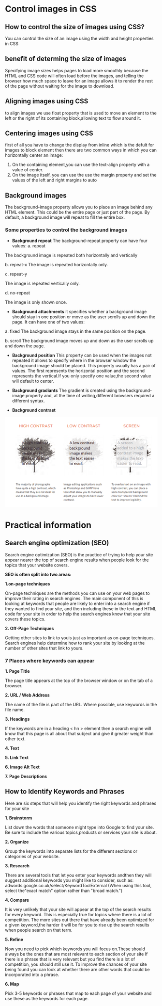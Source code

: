 # Control images in CSS
## How to control the size of images using CSS?
You can control the size of an image using the width and height properties in CSS
## benefit of determing the size of images 
Specifying image sizes helps pages to load more smoothly because the HTML and CSS code will often load before the images, and telling the browser how much space to leave for an image allows it to render the rest of the page without waiting for the image to download.

## Aligning images using CSS 
to align images we use float property that is used to move an element to the left or the right of its containing block,allowing text to flow around it.

## Centering images using CSS
first of all you have to change the display from inline which is the defult for images to block element then there are two common ways in which you can horizontally center an image:
1.  On the containing element,you can use the text-align property with a value of center.
2. On the image itself, you can use the use the margin property and set the values of the left and right margins to auto

## Background images
The background-image property allows you to place an image behind any HTML element. This could be the entire page or just part of the page. By default, a background image will repeat to fill the entire box.
### Some properties to control the background images
- **Background repeat**
The background-repeat property can have four values:
a. repeat

The background image is repeated both horizontally and vertically

b. repeat-x
The image is repeated horizontally only.

c. repeat-y

The image is repeated vertically only.

d. no-repeat

The image is only shown once.

- **Background attachments**
it specifies whether a background image should stay in one position or move as the user scrolls up and down the page. It can have one of two values:

a. fixed
The background image stays in the same position on the page.

b. scroll
The background image moves up and down as the user scrolls up and down the page.

- **Background position**
This property can be used when the images not repeated it allows  to specify where in the browser window the background image should be placed. This property usually has a pair of values. The first represents the horizontal position and the second represents the vertical.If you only specify one value,the second value will default to center.

- **Background gradiants**
The gradient is created using the background-image property and, at the
time of writing,different browsers required a different syntax.

- **Background contrast**

![img](img3.PNG)

# Practical information
## Search engine optimization (SEO)
Search engine optimization (SEO) is the practice of trying to help your site appear nearer the top of search engine results when people look for the topics that your website covers.
 
 **SEO is often split into two areas:**

**1.on-page techniques**

On-page techniques are the methods you can use on your web pages to
improve their rating in search engines.
 The main component of this is looking at keywords that people are likely to enter into a search engine if they wanted to find your site, and then including these in the text and HTML code for your site in order to help the search engines know that your site covers these topics.

 **2. Off-Page Techniques**

 Getting other sites to link to youis just as important as on-page techniques. Search engines help determine how to rank your site by looking at the number of other sites that link to yours.

 ### 7 Places where keywords can appear

 **1.  Page Title**

 The page title appears at the top of the browser window or on the
tab of a browser.

**2.  URL / Web Address**

The name of the file is part of the URL. Where possible, use keywords in the file name.

**3.  Headings**

If the keywords are in a heading < hn > element then a search engine will know that this page is all about that subject and give it greater weight than other text.
 
**4. Text**

**5. Link Text**

**6.  Image Alt Text**

**7. Page Descriptions**

## How to Identify Keywords and Phrases
Here are six steps that will help you identify the right keywords and phrases for your site

**1.  Brainstorm**

 List down the words that someone might type into Google to find your site. Be sure to include the various topics,products or services your site is about.

 **2. Organize**

 Group the keywords into separate lists for the different sections or categories of your website.

 **3. Research**

 There are several tools that let you enter your keywords andthen they  will suggest additional keywords you might like to consider, such as:
adwords.google.co.uk/select/KeywordToolExternal
(When using this tool, select the"exact match" option rather than
"broad match.")

**4.  Compare**

It is very unlikely that your site will appear at the top of the search results for every keyword. This is especially true for topics where there is a lot of competition. The more sites out there that have already been optimized for a given keyword,the harder it will be for you to rise up the search results when people search on that term.

**5. Refine**

Now you need to pick which keywords you will focus on.These should always be the ones that are most relevant to each section of your site If there is a phrase that is very relevant but you find there is a lot of competition, you should still use it. To improve the chances of your site being found you can look at whether there are other words that could be incorporated into a phrase.

**6.  Map**

Pick 3-5 keywords or phrases that map to each page of your website and use these as the keywords for each page.

